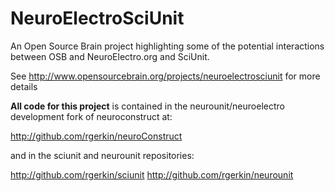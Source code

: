 NeuroElectroSciUnit
===================

An Open Source Brain project highlighting some of the potential interactions between OSB and NeuroElectro.org and SciUnit.

See http://www.opensourcebrain.org/projects/neuroelectrosciunit for more details

<b>All code for this project</b> is contained in the neurounit/neuroelectro development fork of neuroconstruct at:  

http://github.com/rgerkin/neuroConstruct

and in the sciunit and neurounit repositories:  

http://github.com/rgerkin/sciunit
http://github.com/rgerkin/neurounit

